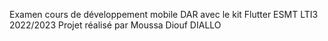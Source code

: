 Examen cours de développement mobile DAR avec le kit Flutter 
ESMT LTI3 2022/2023
Projet réalisé par Moussa Diouf DIALLO 

